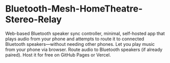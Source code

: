 # Bluetooth-Mesh-HomeTheatre-Stereo-Relay
Web-based Bluetooth speaker sync controller, minimal, self-hosted app that plays audio from your phone and attempts to route it to connected Bluetooth speakers—without needing other phones. Let you play music from your phone via browser. Route audio to Bluetooth speakers (if already paired). Host it for free on GitHub Pages or Vercel.
